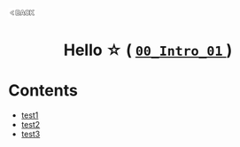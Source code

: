 <p align="left">
  <a href="../README.md">
    <img src="../../Z99-OTHERS/00-common/00-back.png" style="width:10%">
  </a>
</p>

<div align="center">
  <h1>
    Hello ☆ (
      <a href="https://drive.google.com/file/d/12PYgIQKvRbJJ_rUVcsCQV7d33IWvbHwm/view?usp=drive_link ">
        <code>00_Intro_01</code>
      </a>
    )
  </h1>
</div>

# Contents

-   [test1]()
-   [test2]()
-   [test3]()
